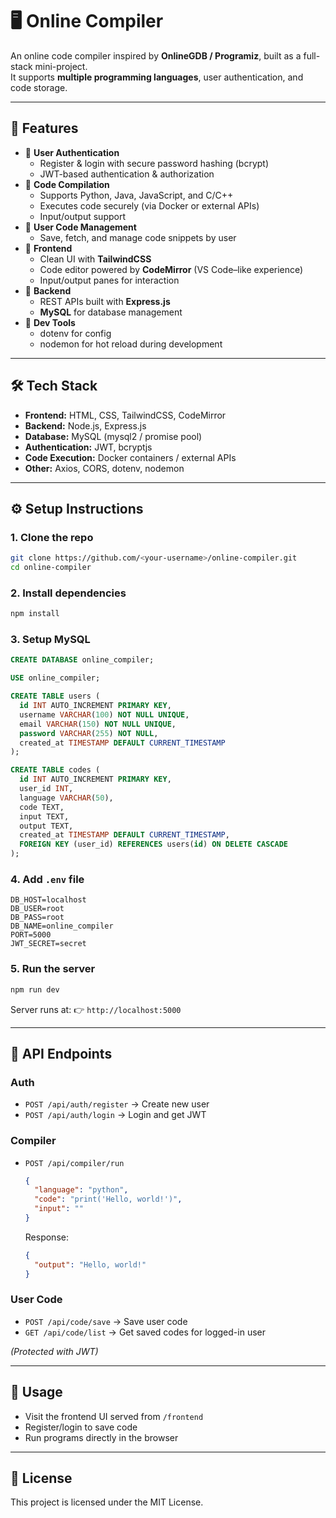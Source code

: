 # 🖥️ Online Compiler

An online code compiler inspired by **OnlineGDB / Programiz**, built as a full-stack mini-project.  
It supports **multiple programming languages**, user authentication, and code storage.

---

## 📌 Features

- 🔹 **User Authentication**
  - Register & login with secure password hashing (bcrypt)
  - JWT-based authentication & authorization
- 🔹 **Code Compilation**
  - Supports Python, Java, JavaScript, and C/C++
  - Executes code securely (via Docker or external APIs)
  - Input/output support
- 🔹 **User Code Management**
  - Save, fetch, and manage code snippets by user
- 🔹 **Frontend**
  - Clean UI with **TailwindCSS**
  - Code editor powered by **CodeMirror** (VS Code–like experience)
  - Input/output panes for interaction
- 🔹 **Backend**
  - REST APIs built with **Express.js**
  - **MySQL** for database management
- 🔹 **Dev Tools**
  - dotenv for config
  - nodemon for hot reload during development

---

## 🛠️ Tech Stack

- **Frontend:** HTML, CSS, TailwindCSS, CodeMirror
- **Backend:** Node.js, Express.js
- **Database:** MySQL (mysql2 / promise pool)
- **Authentication:** JWT, bcryptjs
- **Code Execution:** Docker containers / external APIs
- **Other:** Axios, CORS, dotenv, nodemon

---

## ⚙️ Setup Instructions

### 1. Clone the repo

```bash
git clone https://github.com/<your-username>/online-compiler.git
cd online-compiler
```

### 2. Install dependencies

```bash
npm install
```

### 3. Setup MySQL

```sql
CREATE DATABASE online_compiler;

USE online_compiler;

CREATE TABLE users (
  id INT AUTO_INCREMENT PRIMARY KEY,
  username VARCHAR(100) NOT NULL UNIQUE,
  email VARCHAR(150) NOT NULL UNIQUE,
  password VARCHAR(255) NOT NULL,
  created_at TIMESTAMP DEFAULT CURRENT_TIMESTAMP
);

CREATE TABLE codes (
  id INT AUTO_INCREMENT PRIMARY KEY,
  user_id INT,
  language VARCHAR(50),
  code TEXT,
  input TEXT,
  output TEXT,
  created_at TIMESTAMP DEFAULT CURRENT_TIMESTAMP,
  FOREIGN KEY (user_id) REFERENCES users(id) ON DELETE CASCADE
);
```

### 4. Add `.env` file

```
DB_HOST=localhost
DB_USER=root
DB_PASS=root
DB_NAME=online_compiler
PORT=5000
JWT_SECRET=secret
```

### 5. Run the server

```bash
npm run dev
```

Server runs at:
👉 `http://localhost:5000`

---

## 🔑 API Endpoints

### Auth

- `POST /api/auth/register` → Create new user
- `POST /api/auth/login` → Login and get JWT

### Compiler

- `POST /api/compiler/run`

  ```json
  {
    "language": "python",
    "code": "print('Hello, world!')",
    "input": ""
  }
  ```

  Response:

  ```json
  {
    "output": "Hello, world!"
  }
  ```

### User Code

- `POST /api/code/save` → Save user code
- `GET /api/code/list` → Get saved codes for logged-in user

_(Protected with JWT)_

---

## 🚀 Usage

- Visit the frontend UI served from `/frontend`
- Register/login to save code
- Run programs directly in the browser

---

## 📜 License

This project is licensed under the MIT License.

```

```
